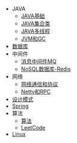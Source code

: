 * JAVA
	* [JAVA基础](/java/elementary/)
	* [JAVA集合类](/java/collection/) 
	* [JAVA多线程](/java/thread/)
	* [JVM和GC](/java/gc/)
* [数据库](/database/)
* 中间件
	* [消息中间件MQ](/middleware/mq/)
	* [NoSQL数据库-Redis](/middleware/redis/)
* 网络
	* [网络通信和协议](/network/agreement/)
	* [Netty和RPC](/network/netty/)
* [设计模式](/design/)
* [Spring](/spring/)
* 算法
	* [算法](/algorithm/)
	* [LeetCode](/leetcode/)
* [Linux](/linux/)

